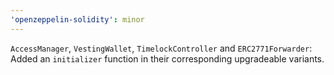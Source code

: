 ```yaml
---
'openzeppelin-solidity': minor
---
```


`AccessManager`, `VestingWallet`, `TimelockController` and `ERC2771Forwarder`: Added an `initializer` function in their corresponding upgradeable variants.
